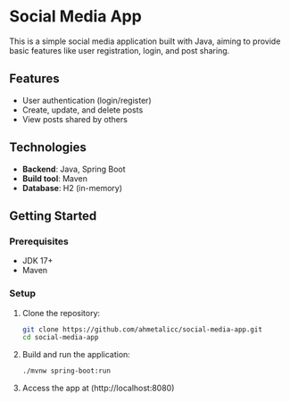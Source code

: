 # Social Media App

This is a simple social media application built with Java, aiming to provide basic features like user registration, login, and post sharing.

## Features

- User authentication (login/register)
- Create, update, and delete posts
- View posts shared by others

## Technologies

- **Backend**: Java, Spring Boot
- **Build tool**: Maven
- **Database**: H2 (in-memory)

## Getting Started

### Prerequisites

- JDK 17+
- Maven

### Setup

1. Clone the repository:
   ```bash
   git clone https://github.com/ahmetalicc/social-media-app.git
   cd social-media-app
2. Build and run the application:
   ```bash
   ./mvnw spring-boot:run
   ```
3. Access the app at (http://localhost:8080)
